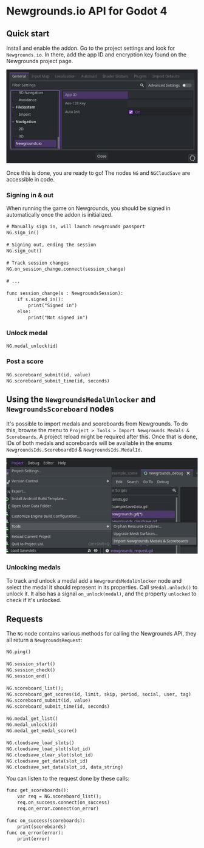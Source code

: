 # Newgrounds.io API for Godot 4

## Quick start

Install and enable the addon. Go to the project settings and look for `Newgrounds.io`.
In there, add the app ID and encryption key found on the Newgrounds project page.

![Configure the addon](/images/project_settings.png)

Once this is done, you are ready to go! The nodes `NG` and `NGCloudSave` are accessible in code.

### Signing in & out

When running the game on Newgrounds, you should be signed in automatically once the addon is initialized.

```gdscript
# Manually sign in, will launch newgrounds passport
NG.sign_in()

# Signing out, ending the session
NG.sign_out()

# Track session changes
NG.on_session_change.connect(session_change)

# ...

func session_change(s : NewgroundsSession):
	if s.signed_in():
		print("Signed in")
	else:
		print("Not signed in")
```

### Unlock medal

```gdscript
NG.medal_unlock(id)
```

### Post a score

```gdscript
NG.scoreboard_submit(id, value)
NG.scoreboard_submit_time(id, seconds)
```

## Using the `NewgroundsMedalUnlocker` and `NewgroundsScoreboard` nodes

It's possible to import medals and scoreboards from Newgrounds. To do this, browse the menu to `Project > Tools > Import Newgrounds Medals & Scoreboards`. A project reload might be required after this. Once that is done, IDs of both medals and scoreboards will be available in the enums `NewgroundsIds.ScoreboardId` & `NewgroundsIds.MedalId`.

![Importing medals & scoreboard data from newgrounds](/images/import.png)

### Unlocking medals

To track and unlock a medal add a `NewgroundsMedalUnlocker` node and select
the medal it should represent in its properties. Call `$Medal.unlock()` to unlock it.
It also has a signal `on_unlock(medal)`, and the property `unlocked` to check if it's unlocked.

## Requests

The `NG` node contains various methods for calling the Newgrounds API, they all return a `NewgroundsRequest`:

```gdscript
NG.ping()

NG.session_start()
NG.session_check()
NG.session_end()

NG.scoreboard_list();
NG.scoreboard_get_scores(id, limit, skip, period, social, user, tag)
NG.scoreboard_submit(id, value)
NG.scoreboard_submit_time(id, seconds)

NG.medal_get_list()
NG.medal_unlock(id)
NG.medal_get_medal_score()

NG.cloudsave_load_slots()
NG.cloudsave_load_slot(slot_id)
NG.cloudsave_clear_slot(slot_id)
NG.cloudsave_get_data(slot_id)
NG.cloudsave_set_data(slot_id, data_string)
```

You can listen to the request done by these calls:

```gdscript
func get_scoreboards():
	var req = NG.scoreboard_list();
	req.on_success.connect(on_success)
	req.on_error.connect(on_error)

func on_success(scoreboards):
	print(scoreboards)
func on_error(error):
	print(error)
```
